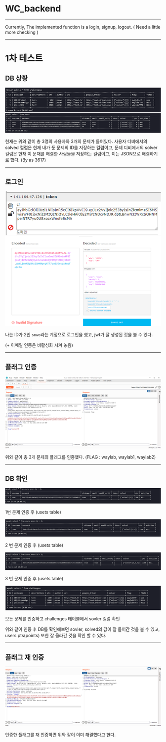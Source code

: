 # WC_backend

---
Currently, The implemented function is a login, signup, logout. ( Need a little more checking )

---
# 1차 테스트

## DB 상황

![](https://github.com/WAYLABctf/WC_backend/blob/main/test/First-day-test-1.png?raw=true)
![](https://github.com/WAYLABctf/WC_backend/blob/main/test/First-day-test-2.png?raw=true)

현재는 위와 같이 총 3명의 사용자와 3개의 문제가 들어있다. 사용자 디비에서의 solved 컬럼은 현재 내가 푼 문제의 ID를 저장하는 컬럼이고, 문제 디비에서의 solver 컬럼은 현재 이 문재를 해결한 사람들을 저장하는 컬럼이고, 이는 JSON으로 해결하기로 했다. (By as 3617)

---
## 로그인

![](https://github.com/WAYLABctf/WC_backend/blob/main/test/First-day-test-3.png?raw=true)
![](https://github.com/WAYLABctf/WC_backend/blob/main/test/jwt.png?raw=true)

나는 ID가 2인 `snwo`라는 계정으로 로그인을 했고, jwt가 잘 생성된 것을 볼 수 있다. 

(+ 이메일 인증은 비활성화 시켜 놓음)

---
## 플래그 인증

![](https://github.com/WAYLABctf/WC_backend/blob/main/test/First-day-test-4.png?raw=true)

위와 같이 총 3개 문제의 플래그를 인증했다. (FLAG : waylab, waylab1, waylab2)

---
## DB 확인

![](https://github.com/WAYLABctf/WC_backend/blob/main/test/auth-1.png?raw=true)

1번 문제 인증 후 (usets table)

![](https://github.com/WAYLABctf/WC_backend/blob/main/test/auth-2.png?raw=true)

2 번 문제 인증 후 (usets table)

![](https://github.com/WAYLABctf/WC_backend/blob/main/test/auth-3.png?raw=true)

3 번 문제 인증 후 (usets table)

![](https://github.com/WAYLABctf/WC_backend/blob/main/test/challenges-1.png?raw=true) 

모든 문제를 인증하고 challenges 테이블에서 sovler 컬럼 확인

위와 같이 인증 후 DB를 확인해보면 sovler, solved의 값이 잘 들어간 것을 볼 수 있고, users pts(points) 또한 잘 올라간 것을 확인 할 수 있다.

---
## 플래그 재 인증

![](https://github.com/WAYLABctf/WC_backend/blob/main/test/a-solved-1.png?raw=true)

인증한 플래그를 재 인증하면 위와 같이 이미 해결했다고 한다.
